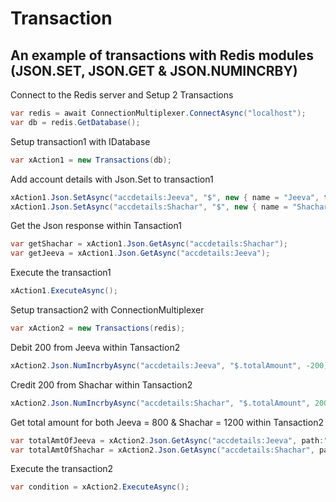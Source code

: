 # Transaction

## An example of transactions with Redis modules (JSON.SET, JSON.GET & JSON.NUMINCRBY)

Connect to the Redis server and Setup 2 Transactions
```cs
var redis = await ConnectionMultiplexer.ConnectAsync("localhost");
var db = redis.GetDatabase();
```

Setup transaction1 with IDatabase
```cs
var xAction1 = new Transactions(db);
```

Add account details with Json.Set to transaction1
```cs
xAction1.Json.SetAsync("accdetails:Jeeva", "$", new { name = "Jeeva", totalAmount= 1000, bankName = "City" });
xAction1.Json.SetAsync("accdetails:Shachar", "$", new { name = "Shachar", totalAmount = 1000, bankName = "City" });
```

Get the Json response within Tansaction1
```cs
var getShachar = xAction1.Json.GetAsync("accdetails:Shachar");
var getJeeva = xAction1.Json.GetAsync("accdetails:Jeeva");
```

Execute the transaction1
```cs
xAction1.ExecuteAsync();
```

Setup transaction2 with ConnectionMultiplexer
```cs
var xAction2 = new Transactions(redis);
```

Debit 200 from Jeeva within Tansaction2
```cs
xAction2.Json.NumIncrbyAsync("accdetails:Jeeva", "$.totalAmount", -200);
```
Credit 200 from Shachar within Tansaction2
```cs
xAction2.Json.NumIncrbyAsync("accdetails:Shachar", "$.totalAmount", 200);
```

Get total amount for both Jeeva = 800 & Shachar = 1200 within Tansaction2
```cs
var totalAmtOfJeeva = xAction2.Json.GetAsync("accdetails:Jeeva", path:"$.totalAmount");
var totalAmtOfShachar = xAction2.Json.GetAsync("accdetails:Shachar", path:"$.totalAmount");
```

Execute the transaction2
```cs
var condition = xAction2.ExecuteAsync();
```